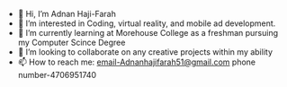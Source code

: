 - 👋 Hi, I’m Adnan Haji-Farah
- 👀 I’m interested in Coding, virtual reality, and mobile ad development.
- 🌱 I’m currently learning at Morehouse College as a freshman pursuing my Computer Scince Degree
- 💞️ I’m looking to collaborate on any creative projects within my ability
- 📫 How to reach me: email-Adnanhajifarah51@gmail.com phone number-4706951740

<!---
Adnanhajifarah/Adnanhajifarah is a ✨ special ✨ repository because its `README.md` (this file) appears on your GitHub profile.
You can click the Preview link to take a look at your changes.
--->
